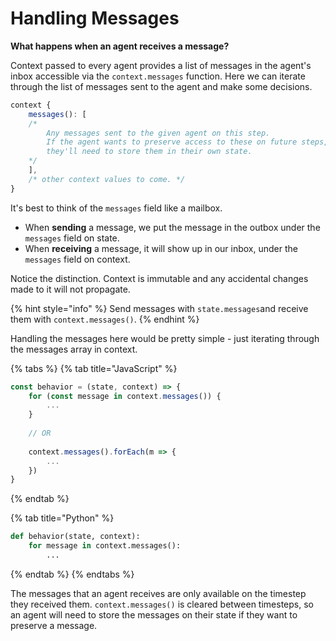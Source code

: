 # Handling Messages

**What happens when an agent receives a message?**

Context passed to every agent provides a list of messages in the agent's inbox accessible via the `context.messages` function. Here we can iterate through the list of messages sent to the agent and make some decisions.

```javascript
context {
    messages(): [
    /*  
        Any messages sent to the given agent on this step.
        If the agent wants to preserve access to these on future steps,
        they'll need to store them in their own state.
    */
    ],
    /* other context values to come. */
}
```

It's best to think of the `messages` field like a mailbox.

* When **sending** a message, we put the message in the outbox  under the `messages` field on state.
* When **receiving** a message, it will show up in our inbox, under the `messages` field on context.

Notice the distinction. Context is immutable and any accidental changes made to it will not propagate.

{% hint style="info" %}
Send messages with `state.messages`and receive them with `context.messages()`.
{% endhint %}

Handling the messages here would be pretty simple - just iterating through the messages array in context.

{% tabs %}
{% tab title="JavaScript" %}
```javascript
const behavior = (state, context) => {
    for (const message in context.messages()) {
        ...
    }
    
    // OR
    
    context.messages().forEach(m => {
        ...
    })
}
```
{% endtab %}

{% tab title="Python" %}
```python
def behavior(state, context):
    for message in context.messages():
        ...
```
{% endtab %}
{% endtabs %}

The messages that an agent receives are only available on the timestep they received them. `context.messages()` is cleared between timesteps, so an agent will need to store the messages on their state if they want to preserve a message.

